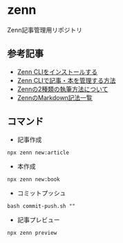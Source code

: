 # zenn

Zenn記事管理用リポジトリ

## 参考記事

- [Zenn CLIをインストールする](https://zenn.dev/zenn/articles/install-zenn-cli)
- [Zenn CLIで記事・本を管理する方法](https://zenn.dev/zenn/articles/zenn-cli-guide)
- [Zennの2種類の執筆方法について](https://zenn.dev/zenn/articles/editor-guide)
- [ZennのMarkdown記法一覧](https://zenn.dev/zenn/articles/markdown-guide)

## コマンド

- 記事作成
```
npx zenn new:article
```

- 本作成
```
npx zenn new:book
```

- コミットプッシュ
```
bash commit-push.sh ""
```

- 記事プレビュー
```
npx zenn preview
```

